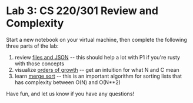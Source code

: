 # Lab 3: CS 220/301 Review and Complexity

Start a new notebook on your virtual machine, then complete the following three parts of the lab:

1. review [files and JSON](part1.md) -- this should help a lot with P1 if you're rusty with those concepts
2. visualize [orders of growth](part2.md) -- get an intuition for what N and C mean
3. learn [merge sort](part3.md) -- this is an important algorithm for sorting lists that has complexity between O(N) and O(N**2)

Have fun, and let us know if you have any questions!